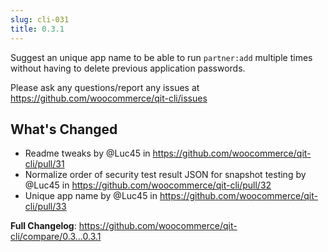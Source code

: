 ```yaml
---
slug: cli-031
title: 0.3.1
---
```

Suggest an unique app name to be able to run `partner:add` multiple times without having to delete previous application passwords.

Please ask any questions/report any issues at https://github.com/woocommerce/qit-cli/issues


## What's Changed
* Readme tweaks by @Luc45 in https://github.com/woocommerce/qit-cli/pull/31
* Normalize order of security test result JSON for snapshot testing by @Luc45 in https://github.com/woocommerce/qit-cli/pull/32
* Unique app name by @Luc45 in https://github.com/woocommerce/qit-cli/pull/33


**Full Changelog**: https://github.com/woocommerce/qit-cli/compare/0.3...0.3.1